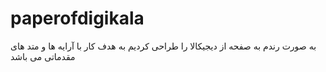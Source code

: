 # paperofdigikala
به صورت رندم به صفحه از دیجیکالا را طراحی کردیم به هدف کار با آرایه ها و متد های مقدماتی می باشد
